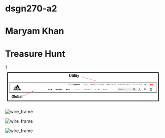 # **dsgn270-a2**
# **Maryam Khan** 
# **Treasure Hunt**

1  
 ![Global Navigation](images/capture.png)

 ![wire_frame](images/wireframe.png)


 ![wire_frame](images/wireframe.png)


 ![wire_frame](images/wireframe.png)
